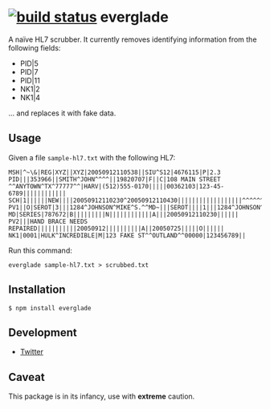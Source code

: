 [![build status](https://secure.travis-ci.org/wombleton/everglade.png)](http://travis-ci.org/wombleton/everglade)
everglade
=========

A naïve HL7 scrubber. It currently removes identifying information from the following fields:

  * PID|5
  * PID|7
  * PID|11
  * NK1|2
  * NK1|4

... and replaces it with fake data.

Usage
----

Given a file `sample-hl7.txt` with the following HL7:

    MSH|^~\&|REG|XYZ||XYZ|20050912110538||SIU^S12|4676115|P|2.3
    PID|||353966||SMITH^JOHN^^^^||19820707|F||C|108 MAIN STREET ^^ANYTOWN^TX^77777^^|HARV|(512)555-0170|||||00362103|123-45-6789||||||||||||
    SCH|1||||||NEW||||20050912110230^20050912110430||||||||||||||||||^^^^^^||3|
    PV1||O|SEROT|3|||1284^JOHNSON^MIKE^S.^^MD~|||SEROT||||1|||1284^JOHNSON^MIKE^S.^^ MD|SERIES|787672|B|||||||||N||||||||||||A|||20050912110230|||||| PV2|||HAND BRACE NEEDS REPAIRED|||||||||||20050912||||||||||A||20050725|||||O||||||
    NK1|0001|HULK^INCREDIBLE|M|123 FAKE ST^^OUTLAND^^00000|123456789||

Run this command:

    everglade sample-hl7.txt > scrubbed.txt

Installation
------------

    $ npm install everglade

Development
-----------

  * [Twitter](http://twitter.com/wombleton)

Caveat
------

This package is in its infancy, use with **extreme** caution.
